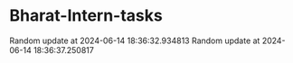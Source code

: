# Bharat-Intern-tasks
Random update at 2024-06-14 18:36:32.934813
Random update at 2024-06-14 18:36:37.250817